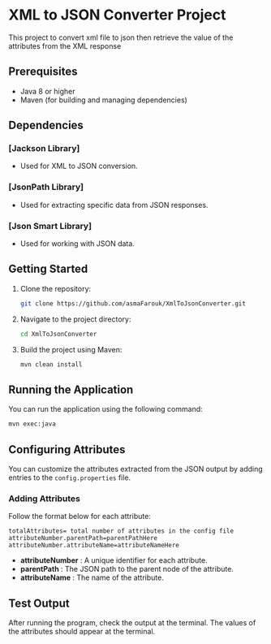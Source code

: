 # XML to JSON Converter Project

This project to convert xml file to json then retrieve the value of the
attributes from the XML response

## Prerequisites

- Java 8 or higher
- Maven (for building and managing dependencies)

## Dependencies
### [Jackson Library]
- Used for XML to JSON conversion.

### [JsonPath Library]
- Used for extracting specific data from JSON responses.

### [Json Smart Library]
- Used for working with JSON data.

## Getting Started

1. Clone the repository:

    ```bash
    git clone https://github.com/asmaFarouk/XmlToJsonConverter.git
    ```

2. Navigate to the project directory:

    ```bash
    cd XmlToJsonConverter
    ```

3. Build the project using Maven:

    ```bash
    mvn clean install
    ```

## Running the Application

You can run the application using the following command:

```bash
mvn exec:java
 ```

## Configuring Attributes

You can customize the attributes extracted from the JSON output by adding entries to the `config.properties` file.

### Adding Attributes

Follow the format below for each attribute:

```properties
totalAttributes= total number of attributes in the config file
attributeNumber.parentPath=parentPathHere
attributeNumber.attributeName=attributeNameHere
```
- **attributeNumber** : A unique identifier for each attribute.
- **parentPath** : The JSON path to the parent node of the attribute.
- **attributeName** : The name of the attribute.

## Test Output

After running the program, check the output at the terminal. 
The values of the attributes should appear at the terminal.

